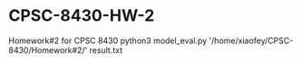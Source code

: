 # CPSC-8430-HW-2

Homework#2 for CPSC 8430
python3 model_eval.py '/home/xiaofey/CPSC-8430/Homework#2/' result.txt
